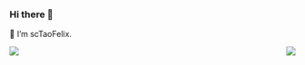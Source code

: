 ### Hi there 👋

:tropical_fish: I’m scTaoFelix.

<a href="https://github.com/scTaoFelix">
  <img align="left" src="https://github-readme-stats.vercel.app/api/?username=scTaoFelix&count_private=true&show_icons=true&repo=github-readme-stats" />
</a>

<a href="https://github.com/scTaoFelix">
  <img align="right" src="https://github-readme-stats.vercel.app/api/top-langs/?username=scTaoFelix&layout=compact)](https://github.com/Inchill" />
</a>
